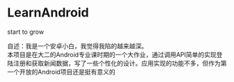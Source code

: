 # LearnAndroid
start to grow

自述：我是一个安卓小白，我觉得我陷的越来越深。  
本项目是在大二的Android专业课时期的一个大作业，通过调用API简单的实现登陆注册和获取新闻数据，写了一些个性化的设计。应用实现的功能不多，但作为第一个开放的Android项目还是挺有意义的
